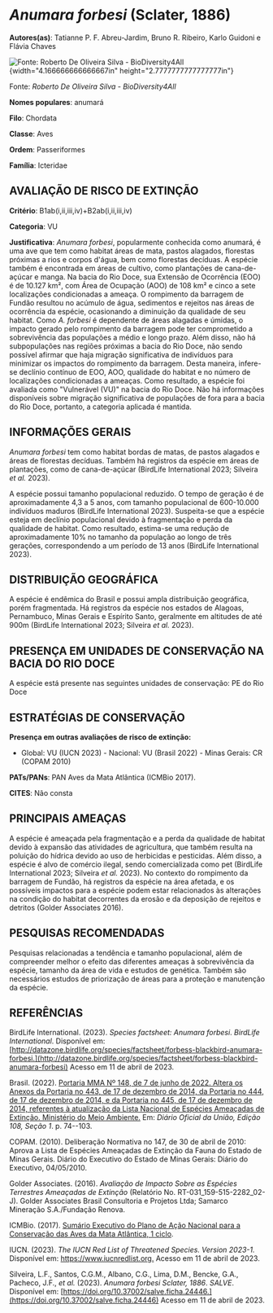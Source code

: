 # *Anumara forbesi* (Sclater, 1886)

**Autores(as)**: Tatianne P. F. Abreu-Jardim, Bruno R. Ribeiro, Karlo Guidoni e Flávia Chaves

![Fonte: Roberto De Oliveira Silva - BioDiversity4All](media/rId20.jpg){width="4.166666666666667in" height="2.7777777777777777in"}

Fonte: *Roberto De Oliveira Silva - BioDiversity4All*

**Nomes populares**: anumará

**Filo**: Chordata

**Classe**: Aves

**Ordem**: Passeriformes

**Família**: Icteridae

## AVALIAÇÃO DE RISCO DE EXTINÇÃO

**Critério**: B1ab(i,ii,iii,iv)+B2ab(i,ii,iii,iv)

**Categoria**: VU

**Justificativa**: *Anumara forbesi*, popularmente conhecida como anumará, é uma ave que tem como habitat áreas de mata, pastos alagados, florestas próximas a rios e corpos d'água, bem como florestas decíduas.  A espécie também é encontrada em áreas de cultivo, como plantações de cana-de-açúcar e manga. Na bacia do Rio Doce, sua Extensão de Ocorrência (EOO) é de 10.127 km², com Área de Ocupação (AOO) de 108 km² e cinco a sete localizações condicionadas a ameaça. O rompimento da barragem de Fundão resultou no acúmulo de água, sedimentos e rejeitos nas áreas de ocorrência da espécie, ocasionando a diminuição da qualidade de seu habitat. Como *A. forbesi* é dependente de áreas alagadas e úmidas, o impacto gerado pelo rompimento da barragem pode ter comprometido a sobrevivência das populações a médio e longo prazo. Além disso, não há subpopulações nas regiões próximas a bacia do Rio Doce, não sendo possível afirmar que haja migração
significativa de indivíduos para minimizar os impactos do rompimento da barragem. Desta maneira, infere-se declínio contínuo de EOO, AOO, qualidade do habitat e no número de localizações condicionadas a ameaças. Como resultado, a espécie foi avaliada como "Vulnerável (VU)" na bacia do Rio Doce. Não há informações disponíveis sobre migração significativa de populações de fora para a bacia do Rio Doce, portanto, a categoria aplicada é mantida.

## INFORMAÇÕES GERAIS

*Anumara forbesi* tem como habitat bordas de matas, de pastos alagados e áreas de florestas decíduas. Também há registros da espécie em áreas de plantações, como de cana-de-açúcar (BirdLife International 2023; Silveira *et al.* 2023).

A espécie possui tamanho populacional reduzido. O tempo de geração é de aproximadamente 4,3 a 5 anos, com tamanho populacional de 600-10.000 indivíduos maduros (BirdLife International 2023). Suspeita-se que a espécie esteja em declínio populacional devido à fragmentação e perda da qualidade de habitat. Como resultado, estima-se uma redução de aproximadamente 10% no tamanho da população ao longo de três gerações, correspondendo a um período de 13 anos (BirdLife International 2023).

## DISTRIBUIÇÃO GEOGRÁFICA

A espécie é endêmica do Brasil e possui ampla distribuição geográfica, porém fragmentada. Há registros da espécie nos estados de Alagoas, Pernambuco, Minas Gerais e Espírito Santo, geralmente em altitudes de até 900m (BirdLife International 2023; Silveira *et al.* 2023).

## PRESENÇA EM UNIDADES DE CONSERVAÇÃO NA BACIA DO RIO DOCE

A espécie está presente nas seguintes unidades de conservação: PE do Rio Doce

## ESTRATÉGIAS DE CONSERVAÇÃO

**Presença em outras avaliações de risco de extinção:**

-   Global: VU (IUCN 2023) -   Nacional: VU (Brasil 2022) -   Minas Gerais: CR (COPAM 2010)

**PATs/PANs**: PAN Aves da Mata Atlântica (ICMBio 2017).

**CITES**: Não consta

## PRINCIPAIS AMEAÇAS

A espécie é ameaçada pela fragmentação e a perda da qualidade de habitat devido à expansão das atividades de agricultura, que também resulta na poluição do hídrica devido ao uso de herbicidas e pesticidas. Além disso, a espécie é alvo de comércio ilegal, sendo comercializada como pet (BirdLife International 2023; Silveira *et al.* 2023). No contexto do rompimento da barragem de Fundão, há registros da espécie na área afetada, e os possíveis impactos para a espécie podem estar relacionados às alterações na condição do habitat decorrentes da erosão e da deposição de rejeitos e detritos (Golder Associates 2016).

## PESQUISAS RECOMENDADAS

Pesquisas relacionadas a tendência e tamanho populacional, além de compreender melhor o efeito das diferentes ameaças à sobrevivência da espécie, tamanho da área de vida e estudos de genética. Também são necessários estudos de priorização de áreas para a proteção e manutenção da espécie.

## REFERÊNCIAS

BirdLife International. (2023). *Species factsheet: Anumara forbesi*.  *BirdLife International*. Disponível em: [http://datazone.birdlife.org/species/factsheet/forbess-blackbird-anumara-forbesi.](http://datazone.birdlife.org/species/factsheet/forbess-blackbird-anumara-forbesi) Acesso em 11 de abril de 2023.

Brasil. (2022). [Portaria MMA Nº 148, de 7 de junho de 2022. Altera os Anexos da Portaria no 443, de 17 de dezembro de 2014, da Portaria no 444, de 17 de dezembro de 2014, e da Portaria no 445, de 17 de dezembro de 2014, referentes à atualização da Lista Nacional de Espécies Ameaçadas de Extinção. Ministério do Meio Ambiente.](https://in.gov.br/en/web/dou/-/portaria-mma-n-148-de-7-de-junho-de-2022-406272733) Em: *Diário Oficial da União, Edição 108, Seção 1*. p. 74--103.

COPAM. (2010). Deliberação Normativa no 147, de 30 de abril de 2010: Aprova a Lista de Espécies Ameaçadas de Extinção da Fauna do Estado de Minas Gerais. Diário do Executivo do Estado de Minas Gerais: Diário do Executivo, 04/05/2010.

Golder Associates. (2016). *Avaliação de Impacto Sobre as Espécies Terrestres Ameaçadas de Extinção* (Relatório No.  RT-031_159-515-2282_02-J). Golder Associates Brasil Consultoria e Projetos Ltda; Samarco Mineração S.A./Fundação Renova.

ICMBio. (2017). [Sumário Executivo do Plano de Ação Nacional para a Conservação das Aves da Mata Atlântica, 1 ciclo](https://www.gov.br/icmbio/pt-br/assuntos/biodiversidade/pan/pan-aves-da-mata-atlantica).

IUCN. (2023). *The IUCN Red List of Threatened Species. Version 2023-1.* Disponível em: <https://www.iucnredlist.org.> Acesso em 11 de abril de 2023.

Silveira, L.F., Santos, C.G.M., Albano, C.G., Lima, D.M., Bencke, G.A., Pacheco, J.F., *et al.* (2023). *Anumara forbesi Sclater, 1886*.  *SALVE*. Disponível em: [https://doi.org/10.37002/salve.ficha.24446.](https://doi.org/10.37002/salve.ficha.24446) Acesso em 11 de abril de 2023.

